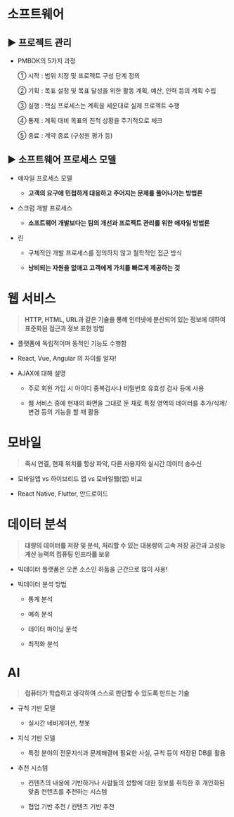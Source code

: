 # 소프트웨어

## ▶️ 프로젝트 관리

* PMBOK의 5가지 과정
  
  ① 시작 : 범위 지정 및 프로젝트 구성 단계 정의
  
  ② 기획 : 목표 설정 및 목표 달성을 위한 활동 계획, 예산, 인력 등의 계획 수립
  
  ③ 실행 : 핵심 프로세스는 계획을 세운대로 실제 프로젝트 수행
  
  ④ 통제 : 계획 대비 목표의 진척 상황을 주기적으로 체크
  
  ⑤ 종료 : 계약 종료 (구성원 평가 등)

## ▶️ 소프트웨어 프로세스 모델

* 애자일 프로세스 모델
  
  * **고객의 요구에 민첩하게 대응하고 주어지는 문제를 풀어나가는 방법론**

* 스크럼 개발 프로세스
  
  * **소프트웨어 개발보다는 팀의 개선과 프로젝트 관리를 위한 애자일 방법론**

* 린
  
  * 구체적인 개발 프로세스를 정의하지 않고 철학적인 접근 방식
  
  * **낭비되는 자원을 없애고 고객에게 가치를 빠르게 제공하는 것**

# 웹 서비스

> **HTTP, HTML, URL과 같은 기술을 통해 인터넷에 분산되어 있는 정보에 대하여 표준화된 접근과 정보 표현 방법**

* 플랫폼에 독립적이며 동적인 기능도 수행함

* React, Vue, Angular 의 차이를 알자!

* AJAX에 대해 설명
  
  * 주로 회원 가입 시 아이디 중복검사나 비밀번호 유효성 검사 등에 사용
  
  * 웹 서비스 중에 현재의 화면을 그대로 둔 채로 특정 영역의 데이터를 추가/삭제/변경 등의 기능을 할 때 활용 

# 모바일

> **즉시 연결, 현재 위치를 항상 파악, 다른 사용자와 실시간 데이터 송수신**

* 모바일앱 vs 하이브리드 앱 vs 모바일웹(앱) 비교

* React Native, Flutter, 안드로이드

# 데이터 분석

> **대량의 데이터를 저장 및 분석, 처리할 수 있는 대용량의 고속 저장 공간과 고성능 계산 능력의 컴퓨팅 인프라를 보유**

* 빅데이터 플랫폼은 오픈 소스인 하둡을 근간으로 많이 사용!

* 빅데이터 분석 방법
  
  * 통계 분석
  
  * 예측 분석
  
  * 데이터 마이닝 분석
  
  * 최적화 분석

# AI

> **컴퓨터가 학습하고 생각하여 스스로 판단할 수 있도록 만드는 기술**

* 규칙 기반 모델
  
  * 실시간 네비게이션, 챗봇

* 지식 기반 모델
  
  * 특정 분야의 전문지식과 문제해결에 필요한 사실, 규칙 등이 저장된 DB를 활용

* 추천 시스템
  
  * 컨텐츠의 내용에 기반하거나 사람들의 성향에 대한 정보를 취득한 후 개인화된 맞춤 컨텐츠를 추천하는 시스템
  
  * 협업 기반 추천 / 컨텐츠 기반 추천


